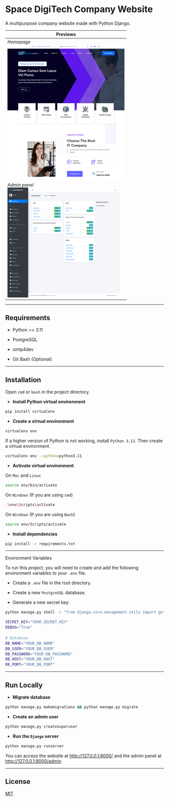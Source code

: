 # Space DigiTech Company Website

A multipurpose company website made with Python Django.

| Previews                                                                                     |
| -------------------------------------------------------------------------------------------- |
| *Homepage*<br/><img src="previews/1.png" title="" alt="" width="372">                        |
| *Admin panel*<br/><img title="" src="previews/2.png" alt="" width="358" data-align="inline"> |

---

## Requirements

- Python >= 3.11

- PostgreSQL

- smtp4dev

- Git Bash (Optional)

---

## Installation

Open `cmd` or `bash` in the project directory.

- **Install Python virtual environment**

```bash
pip install virtualenv
```

- **Create a virtual environment**

```bash
virtualenv env
```

If a higher version of Python is not working, install `Python 3.11`. Then create a virtual environment.

```bash
virtualenv env --python=python3.11
```

- **Activate virtual environment**

On `Mac` and `Linux`

```bash
source env/bin/activate
```

On `Windows` (If you are using `cmd`)

```bash
.\env\Scripts\activate
```

On `Windows` (If you are using `Bash`)

```bash
source env/Scripts/activate
```

- **Install dependencies**

```bash
pip install -r requirements.txt
```

---

Environment Variables

To run this project, you will need to create and add the following environment variables to your `.env` file.

- Create a `.env` file in the root directory.

- Create a new `PostgreSQL` database.

- Generate a new secret key:

```bash
python manage.py shell -c "from django.core.management.utils import get_random_secret_key; print(get_random_secret_key())"
```

```bash
SECRET_KEY="YOUR_SECRET_KEY"
DEBUG="True"

# Database
DB_NAME="YOUR_DB_NAME"
DB_USER="YOUR_DB_USER"
DB_PASSWORD="YOUR_DB_PASSWORD"
DB_HOST="YOUR_DB_HOST"
DB_PORT="YOUR_DB_PORT"
```

---

## Run Locally

- **Migrate database**

```bash
python manage.py makemigrations && python manage.py migrate
```

- **Create an admin user**

```bash
python manage.py createsuperuser
```

- **Run the `Django` server**

```bash
python manage.py runserver
```

You can access the website at http://127.0.0.1:8000/ and the admin panel at http://127.0.0.1:8000/admin

---

## License

[MIT](https://choosealicense.com/licenses/mit/)
